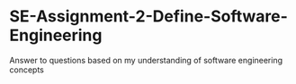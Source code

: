 # SE-Assignment-2-Define-Software-Engineering
Answer to questions based on my understanding of software engineering concepts
